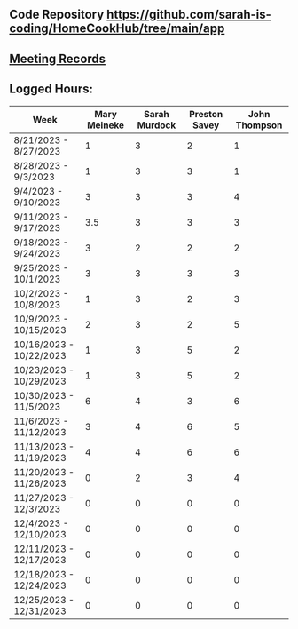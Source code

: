 ## Code Repository https://github.com/sarah-is-coding/HomeCookHub/tree/main/app

## [Meeting Records](Meeting%20Record.md)

## Logged Hours:
| Week | Mary Meineke | Sarah Murdock | Preston Savey | John Thompson |
| ----------- | ----------- | ----------- | ----------- | ----------- |
| 8/21/2023 - 8/27/2023 | 1 | 3 | 2 | 1 |
| 8/28/2023 - 9/3/2023 | 1 | 3 | 3 | 1 |
| 9/4/2023 - 9/10/2023 | 3 | 3 | 3 | 4 |
| 9/11/2023 - 9/17/2023 | 3.5 | 3 | 3 | 3 |
| 9/18/2023 - 9/24/2023 | 3 | 2 | 2 | 2 |
| 9/25/2023 - 10/1/2023 | 3 | 3 | 3 | 3 |
| 10/2/2023 - 10/8/2023 | 1 | 3 | 2 | 3 |
| 10/9/2023 - 10/15/2023 | 2 | 3 | 2 | 5 |
| 10/16/2023 - 10/22/2023 | 1 | 3 | 5 | 2 |
| 10/23/2023 - 10/29/2023 | 1 | 3 | 5 | 2 |
| 10/30/2023 - 11/5/2023 | 6 | 4 | 3 | 6 |
| 11/6/2023 - 11/12/2023 | 3 | 4 | 6 | 5 |
| 11/13/2023 - 11/19/2023 | 4 | 4 | 6 | 6 |
| 11/20/2023 - 11/26/2023 | 0 | 2 | 3 | 4 |
| 11/27/2023 - 12/3/2023 | 0 | 0 | 0 | 0 |
| 12/4/2023 - 12/10/2023 | 0 | 0 | 0 | 0 |
| 12/11/2023 - 12/17/2023 | 0 | 0 | 0 | 0 |
| 12/18/2023 - 12/24/2023 | 0 | 0 | 0 | 0 |
| 12/25/2023 - 12/31/2023 | 0 | 0 | 0 | 0 |
